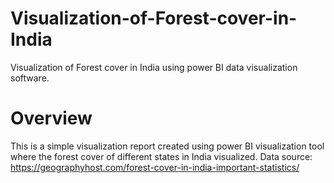 # Visualization-of-Forest-cover-in-India
Visualization of Forest cover in India using power BI data visualization software.
# Overview
This is a simple visualization report created using power BI visualization tool where the forest cover of different states in India visualized.
Data source: https://geographyhost.com/forest-cover-in-india-important-statistics/
